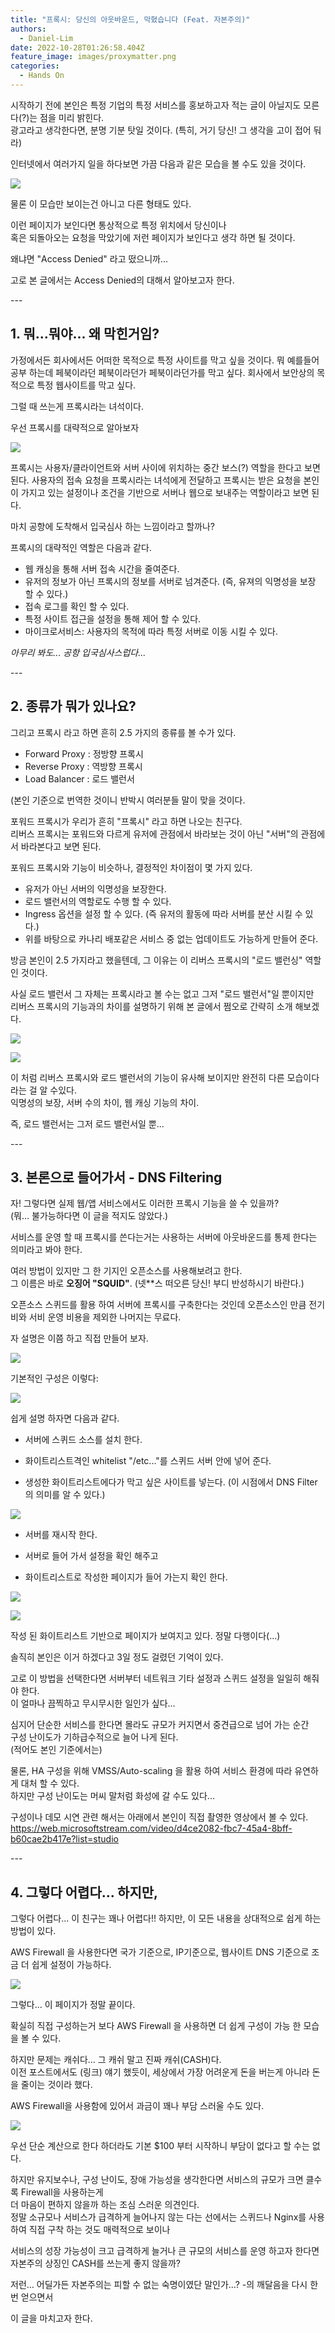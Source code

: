 ```yaml
---
title: "프록시: 당신의 아웃바운드, 막혔습니다 (Feat. 자본주의)"
authors:
  - Daniel-Lim
date: 2022-10-28T01:26:58.404Z
feature_image: images/proxymatter.png
categories:
  - Hands On
---
```

시작하기 전에 본인은 특정 기업의 특정 서비스를 홍보하고자 적는 글이 아닐지도 모른다(?)는 점을 미리 밝힌다. \
광고라고 생각한다면, 분명 기분 탓일 것이다. (특히, 거기 당신! 그 생각을 고이 접어 둬라)

인터넷에서 여러가지 일을 하다보면 가끔 다음과 같은 모습을 볼 수도 있을 것이다.

![](칫결계인가.png)

물론 이 모습만 보이는건 아니고 다른 형태도 있다.

이런 페이지가 보인다면 통상적으로 특정 위치에서 당신이나 \
혹은 되돌아오는 요청을 막았기에 저런 페이지가 보인다고 생각 하면 될 것이다. 

왜냐면 "Access Denied" 라고 떴으니까...

고로 본 글에서는 Access Denied의 대해서 알아보고자 한다.

\-﻿--

## 1. 뭐...뭐야... 왜 막힌거임?

가정에서든 회사에서든 어떠한 목적으로 특정 사이트를 막고 싶을 것이다.
뭐 예를들어 공부 하는데 페북이라던 페북이라던가 페북이라던가를 막고 싶다.
회사에서 보안상의 목적으로 특정 웹사이트를 막고 싶다.

그럴 때 쓰는게 프록시라는 녀석이다.

우선 프록시를 대략적으로 알아보자

![](proxymatter.png)

프록시는 사용자/클라이언트와 서버 사이에 위치하는 중간 보스(?) 역할을 한다고 보면 된다. 
사용자의 접속 요청을 프록시라는 녀석에게 전달하고 프록시는 받은 요청을 본인이 가지고 있는 설정이나 조건을 기반으로
서버나 웹으로 보내주는 역할이라고 보면 된다.

마치 공항에 도착해서 입국심사 하는 느낌이라고 할까나?

프록시의 대략적인 역할은 다음과 같다.

* 웹 캐싱을 통해 서버 접속 시간을 줄여준다.
* 유저의 정보가 아닌 프록시의 정보를 서버로 넘겨준다.
  (즉, 유져의 익명성을 보장 할 수 있다.)
* 접속 로그를 확인 할 수 있다.
* 특정 사이트 접근을 설정을 통해 제어 할 수 있다.
* 마이크로서비스: 사용자의 목적에 따라 특정 서버로 이동 시킬 수 있다.

*아무리 봐도... 공항 입국심사스럽다...*

\-﻿--

## 2. 종류가 뭐가 있나요?

그리고 프록시 라고 하면 흔히 2.5 가지의 종류를 볼 수가 있다.

* Forward Proxy : 정방향 프록시
* Reverse Proxy : 역방향 프록시 
* Load Balancer : 로드 밸런서

(본인 기준으로 번역한 것이니 반박시 여러분들 말이 맞을 것이다.

포워드 프록시가 우리가 흔히 "프록시" 라고 하면 나오는 친구다.\
리버스 프록시는 포워드와 다르게 유저에 관점에서 바라보는 것이 아닌 "서버"의 관점에서 바라본다고 보면 된다. 

포워드 프록시와 기능이 비슷하나, 결정적인 차이점이 몇 가지 있다.

* 유저가 아닌 서버의 익명성을 보장한다.
* 로드 밸런서의 역할로도 수행 할 수 있다.
* Ingress 옵션을 설정 할 수 있다. (즉 유저의 활동에 따라 서버를 분산 시킬 수 있다.)
* 위를 바탕으로 카나리 배포같은 서비스 중 없는 업데이트도 가능하게 만들어 준다.

방금 본인이 2.5 가지라고 했을텐데, 그 이유는 이 리버스 프록시의 "로드 밸런싱" 역할 인 것이다.

사실 로드 밸런서 그 자체는 프록시라고 볼 수는 없고 그저 "로드 밸런서"일 뿐이지만\
리버스 프록시의 기능과의 차이를 설명하기 위해 본 글에서 쩜오로 간략히 소개 해보겠다. 

![](0.5.jpg)

![](reverseproxyvslb.png)

이 처럼 리버스 프록시와 로드 밸런서의 기능이 유사해 보이지만 완전히 다른 모습이다 라는 걸 알 수있다. \
익명성의 보장, 서버 수의 차이, 웹 캐싱 기능의 차이.

즉, 로드 밸런서는 그저 로드 밸런서일 뿐...

\-﻿--

## 3. 본론으로 들어가서 - DNS Filtering

자! 그렇다면 실제 웹/앱 서비스에서도 이러한 프록시 기능을 쓸 수 있을까?\
(뭐… 불가능하다면 이 글을 적지도 않았다.)

서비스를 운영 할 때 프록시를 쓴다는거는 사용하는 서버에 아웃바운드를 통제 한다는 의미라고 봐야 한다.

여러 방법이 있지만 그 한 기지인 오픈소스를 사용해보려고 한다.\
그 이름은 바로 **오징어 "SQUID"**. (넷\*\*스 떠오른 당신! 부디 반성하시기 바란다.)

오픈소스 스퀴드를 활용 하여 서버에 프록시를 구축한다는 것인데 오픈소스인 만큼 전기비와 서비 운영 비용을 제외한 나머지는 무료다.

자 설명은 이쯤 하고 직접 만들어 보자.

![](squid.png)



기본적인 구성은 이렇다:

![](architecture.png)



쉽게 설명 하자면 다음과 같다.

* 서버에 스퀴드 소스를 설치 한다.


* 화이트리스트격인 whitelist "/etc..."를 스퀴드 서버 안에 넣어 준다. 
* 생성한 화이트리스트에다가 막고 싶은 사이트를 넣는다. (이 시점에서 DNS Filter의 의미를 알 수 있다.)



![](createsquid.png)



* 서버를 재시작 한다.


* 서버로 들어 가서 설정을 확인 해주고
* 화이트리스트로 작성한 페이지가 들어 가는지 확인 한다. 

![](settings.png)

![](resultsfromsettings.png)

작성 된 화이트리스트 기반으로 페이지가 보여지고 있다. 정말 다행이다(...)


솔직히 본인은 이거 하겠다고 3일 정도 걸렸던 기억이 있다.

고로 이 방법을 선택한다면 서버부터 네트워크 기타 설정과 스퀴드 설정을 일일히 해줘야 한다.\
이 얼마나 끔찍하고 무시무시한 일인가 싶다...

심지어 단순한 서비스를 한다면 몰라도 규모가 커지면서 중견급으로 넘어 가는 순간\
구성 난이도가 기하급수적으로 늘어 나게 된다. \
(적어도 본인 기준에서는)

물론, HA 구성을 위해 VMSS/Auto-scaling 을 활용 하여 서비스 환경에 따라 유연하게 대처 할 수 있다.\
하지만 구성 난이도는 머씨 말처럼 화성에 갈 수도 있다...

구성이나 데모 시연 관련 해서는 아래에서 본인이 직접 촬영한 영상에서 볼 수 있다. \
https://web.microsoftstream.com/video/d4ce2082-fbc7-45a4-8bff-b60cae2b417e?list=studio

\-﻿--

## 4. 그렇다 어렵다... 하지만,

그렇다 어렵다... 이 친구는 꽤나 어렵다!!
하지만, 이 모든 내용을 상대적으로 쉽게 하는 방법이 있다.

AWS Firewall 을 사용한다면 국가 기준으로, IP기준으로, 웹사이트 DNS 기준으로 조금 더 쉽게 설정이 가능하다.

![](firenetwork.png)

그렇다... 이 페이지가 정말 끝이다.

확실히 직접 구성하는거 보다 AWS Firewall 을 사용하면 더 쉽게 구성이 가능 한 모습을 볼 수 있다.

하지만 문제는 캐쉬다… 그 캐쉬 말고 진짜 캐쉬(CASH)다.\
이전 포스트에서도 (링크) 얘기 했듯이, 세상에서 가장 어려운게 돈을 버는게 아니라 돈을 줄이는 것이라 했다.

AWS Firewall을 사용함에 있어서 과금이 꽤나 부담 스러울 수도 있다.

![](pricingtag.png)

우선 단순 계산으로 한다 하더라도 기본 $100 부터 시작하니 부담이 없다고 할 수는 없다.

하지만 유지보수나, 구성 난이도, 장애 가능성을 생각한다면 서비스의 규모가 크면 클수록 Firewall을 사용하는게 \
더 마음이 편하지 않을까 하는 조심 스러운 의견인다.\
정말 소규모나 서비스가 급격하게 늘어나지 않는 다는 선에서는 스퀴드나 Nginx를 사용하여 직접 구착 하는 것도 매력적으로 보이나

서비스의 성장 가능성이 크고 급격하게 늘거나 큰 규모의 서비스를 운영 하고자 한다면 자본주의 상징인 CASH를 쓰는게 좋지 않을까?

저런… 어딜가든 자본주의는 피할 수 없는 숙명이였단 말인가…?
-의 깨달음을 다시 한 번 얻으면서

이 글을 마치고자 한다.